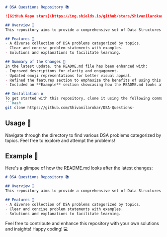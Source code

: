 ```markdown
# DSA Questions Repository 📚

![GitHub Repo stars](https://img.shields.io/github/stars/Shivanilarokar/DSA-Questions-) ![GitHub forks](https://img.shields.io/github/forks/Shivanilarokar/DSA-Questions-) ![License](https://img.shields.io/badge/license-MIT-blue)

## Overview 🌟
This repository aims to provide a comprehensive set of Data Structures and Algorithms (DSA) questions, catering to learners and enthusiasts seeking to enhance their understanding and skills in this field.

## Features 🚀
- A diverse collection of DSA problems categorized by topics.
- Clear and concise problem statements with examples.
- Solutions and explanations to facilitate learning.

## Summary of the Changes 📝
In the latest update, the README.md file has been enhanced with:
- Improved descriptions for clarity and engagement.
- Updated emoji representations for better visual appeal.
- Refined the features section to emphasize the benefits of using this repository.
- Included an **Example** section showcasing how the README.md looks after the latest changes.

## Installation ⚙️
To get started with this repository, clone it using the following command:
```bash
git clone https://github.com/Shivanilarokar/DSA-Questions-
```

## Usage 📖
Navigate through the directory to find various DSA problems categorized by topics. Feel free to explore and attempt the problems!

## Example 📜
Here's a glimpse of how the README.md looks after the latest changes:

```markdown
# DSA Questions Repository 📚

## Overview 🌟
This repository aims to provide a comprehensive set of Data Structures and Algorithms (DSA) questions...

## Features 🚀
- A diverse collection of DSA problems categorized by topics.
- Clear and concise problem statements with examples.
- Solutions and explanations to facilitate learning.
```

Feel free to contribute and enhance this repository with your own solutions and insights! Happy coding! 💻
```